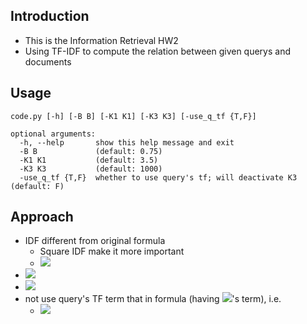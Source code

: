 ## Introduction
* This is the Information Retrieval HW2
* Using TF-IDF to compute the relation between given querys and documents

## Usage
```
code.py [-h] [-B B] [-K1 K1] [-K3 K3] [-use_q_tf {T,F}]

optional arguments:
  -h, --help       show this help message and exit
  -B B             (default: 0.75)
  -K1 K1           (default: 3.5)
  -K3 K3           (default: 1000)
  -use_q_tf {T,F}  whether to use query's tf; will deactivate K3 (default: F)
```

## Approach
* IDF different from original formula
    * Square IDF make it more important
    * <img src="https://latex.codecogs.com/gif.latex?IDF&space;=&space;(ln(1&space;&plus;&space;\frac{N&plus;0.5}{n_i&plus;0.5}))^2"/>
* <img src="https://latex.codecogs.com/gif.latex?b=0.75"/>
* <img src="https://latex.codecogs.com/gif.latex?K_1=3.5"/>
* not use query's TF term that in formula (having <img src="https://latex.codecogs.com/gif.latex?K_3"/>'s term), i.e.
    * <img src="https://latex.codecogs.com/gif.latex?\frac{(K_3&plus;1)\times&space;tf_{i,q}}{K_3\times&space;tf_{i,q}}=1" />
